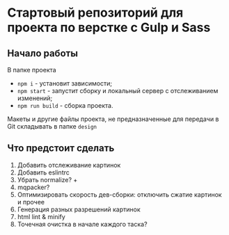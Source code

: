 # Стартовый репозиторий для проекта по верстке с Gulp и Sass

## Начало работы
В папке проекта
- `npm i` - установит зависимости;
- `npm start` - запустит сборку и локальный сервер с отслеживанием изменений;
- `npm run build` - сборка проекта.

Макеты и другие файлы проекта, не предназначенные для передачи в Git складывать в папке `design`

## Что предстоит сделать
1. Добавить отслеживание картинок
2. Добавить eslintrc
3. Убрать normalize? +
4. mqpacker?
5. Оптимизировать скорость дев-сборки: отключить сжатие картинок и прочее
6. Генерация разных разрешений картинок
7. html lint & minify
8. Точечная очистка в начале каждого таска?
